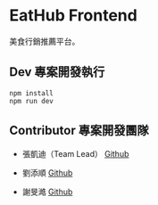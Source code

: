 # EatHub Frontend

美食行銷推薦平台。

## Dev 專案開發執行

```
npm install
npm run dev
```

## Contributor 專案開發團隊

- 張凱迪（Team Lead） [Github](https://github.com/kdchang)


- 劉添順 [Github](https://github.com/skysoon1406)


- 謝旻澔 [Github](https://github.com/qWer79790922)
